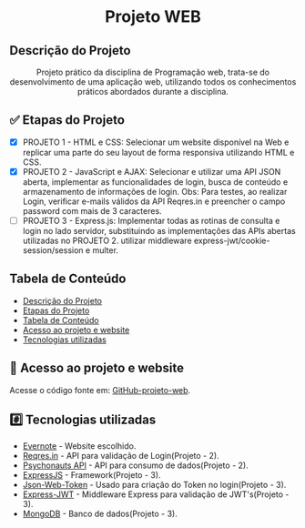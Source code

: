 <h1 align="center">Projeto WEB</h1>

## Descrição do Projeto

<p align="center">Projeto prático da disciplina de Programação web, trata-se do desenvolvimento de uma aplicação web, utilizando todos os conhecimentos práticos abordados durante a disciplina.</p>

## :white_check_mark: Etapas do Projeto

- [x] PROJETO 1 - HTML e CSS: Selecionar um website disponível na Web e replicar uma parte do seu layout de forma responsiva utilizando HTML e CSS.
- [x] PROJETO 2 - JavaScript e AJAX: Selecionar e utilizar uma API JSON aberta, implementar as funcionalidades de login, busca de conteúdo e armazenamento de informações de login. Obs: Para testes, ao realizar Login, verificar e-mails válidos da API Reqres.in e preencher o campo password com mais de 3 caracteres.
- [ ] PROJETO 3 - Express.js: Implementar todas as rotinas de consulta e login no lado servidor, substituindo as implementações das APIs abertas utilizadas no PROJETO 2. utilizar middleware express-jwt/cookie-session/session e multer.

## Tabela de Conteúdo
<!--ts-->
   * [Descrição do Projeto](#descrição-do-projeto)
   * [Etapas do Projeto](#white_check_mark-etapas-do-projeto)
   * [Tabela de Conteúdo](#tabela-de-conteúdo)
   * [Acesso ao projeto e website](#file_folder-acesso-ao-projeto-e-website)
   * [Tecnologias utilizadas](#hash-tecnologias-utilizadas)
<!--te-->

## :file_folder: Acesso ao projeto e website

Acesse o código fonte em: [GitHub-projeto-web](https://github.com/matheushenriqueferreira/projeto-web).


## :hash: Tecnologias utilizadas

- [Evernote](https://evernote.com/intl/pt-br) - Website escolhido.
- [Reqres.in](https://reqres.in/) - API para validação de Login(Projeto - 2).
- [Psychonauts API](https://psychonauts-api.netlify.app/) - API para consumo de dados(Projeto - 2).
- [ExpressJS](https://expressjs.com/pt-br/) - Framework(Projeto - 3).
- [Json-Web-Token](https://www.npmjs.com/package/jsonwebtoken) - Usado para criação do Token no login(Projeto - 3).
- [Express-JWT](https://www.npmjs.com/package/express-jwt) - Middleware Express para validação de JWT's(Projeto - 3).
- [MongoDB](https://www.mongodb.com/) - Banco de dados(Projeto - 3).
